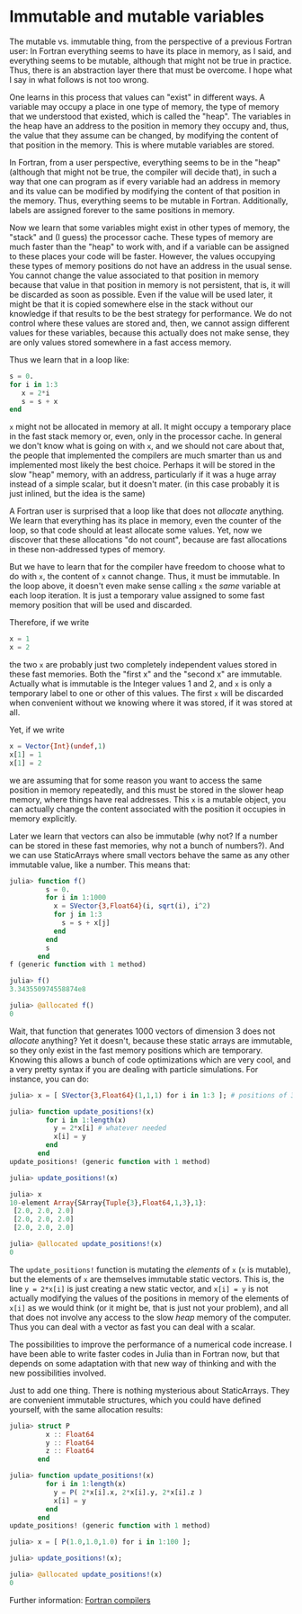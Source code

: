 # Immutable and mutable variables

The mutable vs. immutable thing, from the perspective of a
previous Fortran user: In Fortran everything seems to have its place in
memory, as I said, and everything seems to be mutable, although that
might not be true in practice. Thus, there is an abstraction layer there
that must be overcome. I hope what I say in what follows is not too
wrong. 

One learns in this process that values can "exist" in different ways. A
variable may occupy a place in one type of memory, the type of memory
that we understood that existed, which is called the "heap". The
variables in the heap have an address to the position in memory they
occupy and, thus, the value that they assume can be changed, by
modifying the content of that position in the memory. This is where
mutable variables are stored.

In Fortran, from a user perspective, everything seems to be in the
"heap" (although that might not be true, the compiler will decide that),
in such a way that one can program as if every variable had an address
in memory and its value can be modified by modifying the content of that
position in the memory. Thus, everything seems to be mutable in Fortran.
Additionally, labels are assigned forever to the same positions in
memory.

Now we learn that some variables might exist in other types of memory,
the "stack" and (I guess) the processor cache. These types of memory are
much faster than the "heap" to work with, and if a variable can be
assigned to these places your code will be faster. However, the values
occupying these types of memory positions do not have an address in the
usual sense. You cannot change the value associated to that position in
memory because that value in that position in memory is not persistent,
that is, it will be discarded as soon as possible. Even if the value
will be used later, it might be that it is copied somewhere else in the
stack without our knowledge if that results to be the best strategy for
performance. We do not control where these values are stored and, then,
we cannot assign different values for these variables, because this
actually does not make sense, they are only values stored somewhere in a
fast access memory.

Thus we learn that in a loop like:
```julia
s = 0.
for i in 1:3
   x = 2*i
   s = s + x
end
```

`x` might not be allocated in memory at all. It might occupy a temporary
place in the fast stack memory or, even, only in the processor cache. In
general we don't know what is going on with `x`, and we should not care
about that, the people that implemented the compilers are much smarter
than us and implemented most likely the best choice. Perhaps it will be
stored in the slow "heap" memory, with an address, particularly if it
was a huge array instead of a simple scalar, but it doesn't mater. (in
this case probably it is just inlined, but the idea is the same)

A Fortran user is surprised that a loop like that does not *allocate*
anything. We learn that everything has its place in memory, even the
counter of the loop, so that code should at least allocate some values.
Yet, now we discover that these allocations "do not count", because are
fast allocations in these non-addressed types of memory.

But we have to learn that for the compiler have freedom to choose what
to do with `x`, the content of `x` cannot change. Thus, it must be
immutable. In the loop above, it doesn't even make sense calling `x` the
*same* variable at each loop iteration. It is just a temporary value
assigned to some fast memory position that will be used and discarded. 

Therefore, if we write
```julia
x = 1 
x = 2
```
the two `x` are probably just two completely independent values stored
in these fast memories. Both the "first x" and the "second x" are
immutable. Actually what is immutable is the Integer values 1 and 2, and
`x` is only a temporary label to one or other of this values. The first
`x` will be discarded when convenient without we knowing where it was
stored, if it was stored at all. 

Yet, if we write
```julia
x = Vector{Int}(undef,1)
x[1] = 1
x[1] = 2
```
we are assuming that for some reason you want to access the same
position in memory repeatedly, and this must be stored in the slower
heap memory, where things have real addresses. This `x` is a mutable
object, you can actually change the content associated with the position
it occupies in memory explicitly. 

Later we learn that vectors can also be immutable (why not? If a number
can be stored in these fast memories, why not a bunch of numbers?). And
we can use StaticArrays where small vectors behave the same as any other
immutable value, like a number. This means that:

```julia
julia> function f()
         s = 0.
         for i in 1:1000
           x = SVector{3,Float64}(i, sqrt(i), i^2)
           for j in 1:3
             s = s + x[j]
           end
         end
         s
       end
f (generic function with 1 method)

julia> f()
3.343550974558874e8

julia> @allocated f()
0

```

Wait, that function that generates 1000 vectors of dimension 3 does not
*allocate* anything? Yet it doesn't, because these static arrays are
immutable, so they only exist in the fast memory positions which are
temporary. Knowing this allows a bunch of code optimizations which are
very cool, and a very pretty syntax if you are dealing with particle
simulations. For instance, you can do:

```julia
julia> x = [ SVector{3,Float64}(1,1,1) for i in 1:3 ]; # positions of 3 particles

julia> function update_positions!(x)
         for i in 1:length(x)
           y = 2*x[i] # whatever needed
           x[i] = y 
         end
       end
update_positions! (generic function with 1 method)

julia> update_positions!(x)

julia> x
10-element Array{SArray{Tuple{3},Float64,1,3},1}:
 [2.0, 2.0, 2.0]
 [2.0, 2.0, 2.0]
 [2.0, 2.0, 2.0]

julia> @allocated update_positions!(x)
0
```

The `update_positions!` function is mutating the *elements* of `x` (`x`
is mutable), but the elements of `x` are themselves immutable static
vectors. This is, the line `y = 2*x[i]` is just creating a new static
vector, and `x[i] = y` is not actually modifying the values of the
positions in memory of the elements of `x[i]` as we would think (or it
might be, that is just not your problem), and all that does not involve
any access to the slow *heap*  memory of the computer. Thus you can deal
with a vector as fast you can deal with a scalar. 

The possibilities to improve the performance of a numerical code
increase. I have been able to write faster codes in Julia than in
Fortran now, but that depends on some adaptation with that new way of
thinking and with the new possibilities involved.

Just to add one thing. There is nothing mysterious about StaticArrays.
They are convenient immutable structures, which you could have defined
yourself, with the same allocation results:

```julia
julia> struct P
         x :: Float64
         y :: Float64
         z :: Float64
       end

julia> function update_positions!(x)
         for i in 1:length(x)
           y = P( 2*x[i].x, 2*x[i].y, 2*x[i].z )
           x[i] = y   
         end
       end
update_positions! (generic function with 1 method)

julia> x = [ P(1.0,1.0,1.0) for i in 1:100 ];

julia> update_positions!(x);

julia> @allocated update_positions!(x)
0

```

Further information:
[Fortran compilers](https://discourse.julialang.org/t/julias-assignment-behavior-differs-from-fortran/50389/49?u=leandromartinez98)



